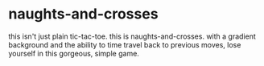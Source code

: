 # naughts-and-crosses 

this isn't just plain tic-tac-toe. this is naughts-and-crosses. with a gradient background and the ability to time travel back to previous moves, lose yourself in this gorgeous, simple game.  
